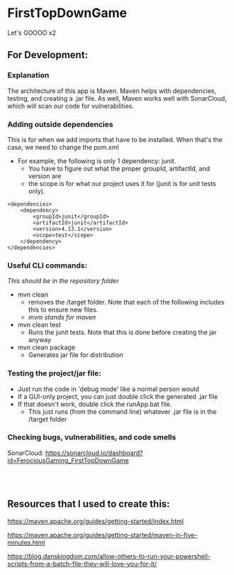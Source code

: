 # FirstTopDownGame #

Let's GOOOO x2
## For Development: ##
### Explanation ###
The architecture of this app is Maven. Maven helps with dependencies, testing, and creating a .jar file. 
As well, Maven works well with SonarCloud, which will scan our code for vulnerabilities.

### Adding outside dependencies ###
This is for when we add imports that have to be installed. When that's the case, we need to change the pom.xml
* For example, the following is only 1 dependency: junit.
    * You have to figure out what the proper groupId, artifactId, and version are
    * the scope is for what our project uses it for (junit is for unit tests only).

```
<dependencies>
    <dependency>
        <groupId>junit</groupId>
        <artifactId>junit</artifactId>
        <version>4.13.1</version>
        <scope>test</scope>
    </dependency>
</dependencies>
```

### Useful CLI commands: ###
_This should be in the repository folder_
* mvn clean
    * removes the /target folder. Note that each of the following includes this to ensure new files.
    * _mvm stands for maven_
* mvn clean test
    * Runs the junit tests. Note that this is done before creating the jar anyway
* mvn clean package
    * Generates jar file for distribution

### Testing the project/jar file: ###
* Just run the code in 'debug mode' like a normal person would
* If a GUI-only project, you can just double click the generated .jar file
* If that doesn't work, double click the runApp.bat file.
    * This just runs (from the command line) whatever .jar file is in the /target folder

### Checking bugs, vulnerabilities, and code smells ###
SonarCloud: https://sonarcloud.io/dashboard?id=FerociousGaming_FirstTopDownGame

<br>
<br>

## Resources that I used to create this: ##
https://maven.apache.org/guides/getting-started/index.html

https://maven.apache.org/guides/getting-started/maven-in-five-minutes.html

https://blog.danskingdom.com/allow-others-to-run-your-powershell-scripts-from-a-batch-file-they-will-love-you-for-it/
